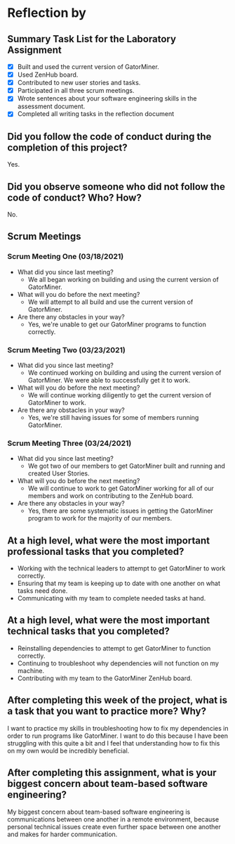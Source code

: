 # Reflection by

## Summary Task List for the Laboratory Assignment

- [X] Built and used the current version of GatorMiner.
- [X] Used ZenHub board.
- [X] Contributed to new user stories and tasks.
- [X] Participated in all three scrum meetings.
- [X] Wrote sentences about your software engineering skills in the assessment document.
- [X] Completed all writing tasks in the reflection document

## Did you follow the code of conduct during the completion of this project?

Yes.

## Did you observe someone who did not follow the code of conduct? Who? How?

No.

## Scrum Meetings

### Scrum Meeting One (03/18/2021)

- What did you since last meeting?
  - We all began working on building and using the current version of GatorMiner.
- What will you do before the next meeting?
  - We will attempt to all build and use the current version of GatorMiner.
- Are there any obstacles in your way?
  - Yes, we're unable to get our GatorMiner programs to function correctly.

### Scrum Meeting Two (03/23/2021)

- What did you since last meeting?
  - We continued working on building and using the current version of GatorMiner. We were able to successfully get it to work.
- What will you do before the next meeting?
  - We will continue working diligently to get the current version of GatorMiner to work.
- Are there any obstacles in your way?
  - Yes, we're still having issues for some of members running GatorMiner.

### Scrum Meeting Three (03/24/2021)

- What did you since last meeting?
  - We got two of our members to get GatorMiner built and running and created User Stories.
- What will you do before the next meeting?
  - We will continue to work to get GatorMiner working for all of our members and work on contributing to the ZenHub board.
- Are there any obstacles in your way?
  - Yes, there are some systematic issues in getting the GatorMiner program to work for the majority of our members.

## At a high level, what were the most important professional tasks that you completed?

- Working with the technical leaders to attempt to get GatorMiner to work correctly.
- Ensuring that my team is keeping up to date with one another on what tasks need done.
- Communicating with my team to complete needed tasks at hand.

## At a high level, what were the most important technical tasks that you completed?

- Reinstalling dependencies to attempt to get GatorMiner to function correctly.
- Continuing to troubleshoot why dependencies will not function on my machine.
- Contributing with my team to the GatorMiner ZenHub board.

## After completing this week of the project, what is a task that you want to practice more? Why?

I want to practice my skills in troubleshooting how to fix my dependencies in order to run programs like GatorMiner. I want to do this because I have been struggling with this quite a bit and I feel that understanding how to fix this on my own would be incredibly beneficial.

## After completing this assignment, what is your biggest concern about team-based software engineering?

My biggest concern about team-based software engineering is communications between one another in a remote environment, because personal technical issues create even further space between one another and makes for harder communication.
